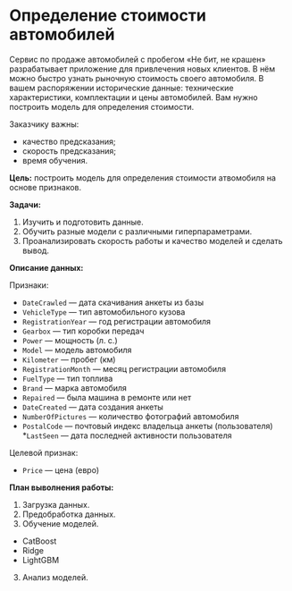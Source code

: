 # Определение стоимости автомобилей

Сервис по продаже автомобилей с пробегом «Не бит, не крашен» разрабатывает приложение для привлечения новых клиентов. В нём можно быстро узнать рыночную стоимость своего автомобиля. В вашем распоряжении исторические данные: технические характеристики, комплектации и цены автомобилей. Вам нужно построить модель для определения стоимости. 

Заказчику важны:

- качество предсказания;
- скорость предсказания;
- время обучения.

**Цель:** построить модель для определения стоимости атвомобиля на основе признаков.

**Задачи:**
1. Изучить и подготовить данные.
2. Обучить разные модели с различными гиперпараметрами.
3. Проанализировать скорость работы и качество моделей и сделать вывод.

**Описание данных:**

Признаки: 

* `DateCrawled` — дата скачивания анкеты из базы
* `VehicleType` — тип автомобильного кузова
* `RegistrationYear` — год регистрации автомобиля
* `Gearbox` — тип коробки передач
* `Power` — мощность (л. с.)
* `Model` — модель автомобиля
* `Kilometer` — пробег (км)
* `RegistrationMonth` — месяц регистрации автомобиля
* `FuelType` — тип топлива
* `Brand` — марка автомобиля
* `Repaired` — была машина в ремонте или нет
* `DateCreated` — дата создания анкеты
* `NumberOfPictures` — количество фотографий автомобиля
* `PostalCode` — почтовый индекс владельца анкеты (пользователя)
*`LastSeen` — дата последней активности пользователя

Целевой признак:
* `Price` — цена (евро)

**План выволнения работы:**
1. Загрузка данных.
2. Предобработка данных.
2. Обучение моделей.
* CatBoost
* Ridge
* LightGBM
3. Анализ моделей.
